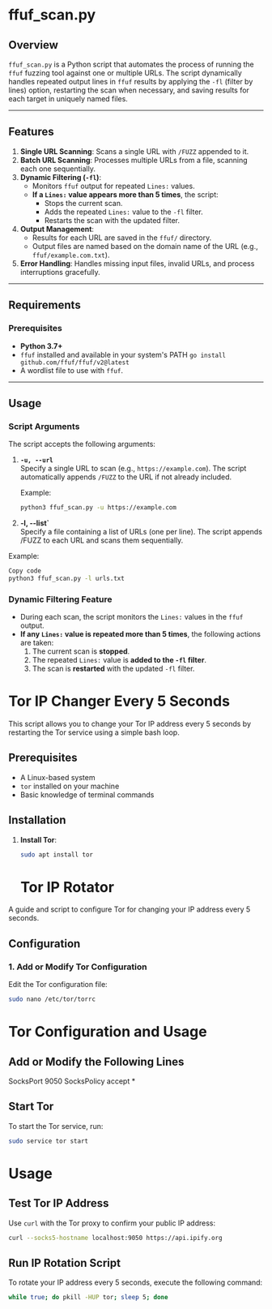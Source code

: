 # ffuf_scan.py

## Overview

`ffuf_scan.py` is a Python script that automates the process of running the `ffuf` fuzzing tool against one or multiple URLs. The script dynamically handles repeated output lines in `ffuf` results by applying the `-fl` (filter by lines) option, restarting the scan when necessary, and saving results for each target in uniquely named files.

---

## Features

1. **Single URL Scanning**: Scans a single URL with `/FUZZ` appended to it.
2. **Batch URL Scanning**: Processes multiple URLs from a file, scanning each one sequentially.
3. **Dynamic Filtering (`-fl`)**:
   - Monitors `ffuf` output for repeated `Lines:` values.
   - **If a `Lines:` value appears more than 5 times**, the script:
     - Stops the current scan.
     - Adds the repeated `Lines:` value to the `-fl` filter.
     - Restarts the scan with the updated filter.
4. **Output Management**:
   - Results for each URL are saved in the `ffuf/` directory.
   - Output files are named based on the domain name of the URL (e.g., `ffuf/example.com.txt`).
5. **Error Handling**: Handles missing input files, invalid URLs, and process interruptions gracefully.

---

## Requirements

### Prerequisites

- **Python 3.7+**
- `ffuf` installed and available in your system's PATH
 `go install github.com/ffuf/ffuf/v2@latest`
- A wordlist file to use with `ffuf`.

---

## Usage

### Script Arguments

The script accepts the following arguments:

1. **`-u, --url`**  
   Specify a single URL to scan (e.g., `https://example.com`). The script automatically appends `/FUZZ` to the URL if not already included.

   Example:
   ```bash
   python3 ffuf_scan.py -u https://example.com

2. **-l, --list`**  
Specify a file containing a list of URLs (one per line). The script appends /FUZZ to each URL and scans them sequentially.

Example:
```bash
Copy code
python3 ffuf_scan.py -l urls.txt
```


### Dynamic Filtering Feature

- During each scan, the script monitors the `Lines:` values in the `ffuf` output.
- **If any `Lines:` value is repeated more than 5 times**, the following actions are taken:
  1. The current scan is **stopped**.
  2. The repeated `Lines:` value is **added to the `-fl` filter**.
  3. The scan is **restarted** with the updated `-fl` filter.

# Tor IP Changer Every 5 Seconds

This script allows you to change your Tor IP address every 5 seconds by restarting the Tor service using a simple bash loop.

## Prerequisites

- A Linux-based system
- `tor` installed on your machine
- Basic knowledge of terminal commands

## Installation

1. **Install Tor**:
   ```bash
   sudo apt install tor
   ```

   # Tor IP Rotator

A guide and script to configure Tor for changing your IP address every 5 seconds.

## Configuration

### 1. Add or Modify Tor Configuration
Edit the Tor configuration file:
```bash
sudo nano /etc/tor/torrc
```
# Tor Configuration and Usage

## Add or Modify the Following Lines
SocksPort 9050
SocksPolicy accept *

## Start Tor

To start the Tor service, run:

```bash
sudo service tor start
```

# Usage

## Test Tor IP Address
Use `curl` with the Tor proxy to confirm your public IP address:

```bash
curl --socks5-hostname localhost:9050 https://api.ipify.org
```

## Run IP Rotation Script

To rotate your IP address every 5 seconds, execute the following command:

```bash
while true; do pkill -HUP tor; sleep 5; done
```
